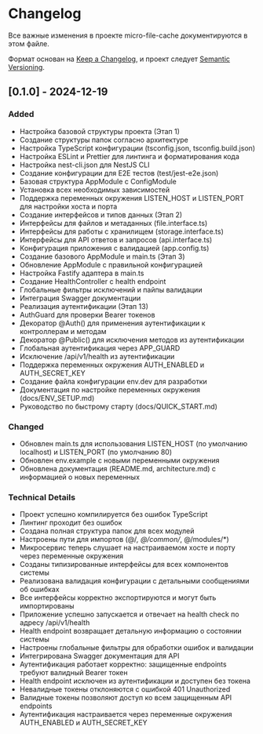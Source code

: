 # Changelog

Все важные изменения в проекте micro-file-cache документируются в этом файле.

Формат основан на [Keep a Changelog](https://keepachangelog.com/ru/1.0.0/),
и проект следует [Semantic Versioning](https://semver.org/lang/ru/).

## [0.1.0] - 2024-12-19

### Added

- Настройка базовой структуры проекта (Этап 1)
- Создание структуры папок согласно архитектуре
- Настройка TypeScript конфигурации (tsconfig.json, tsconfig.build.json)
- Настройка ESLint и Prettier для линтинга и форматирования кода
- Настройка nest-cli.json для NestJS CLI
- Создание конфигурации для E2E тестов (test/jest-e2e.json)
- Базовая структура AppModule с ConfigModule
- Установка всех необходимых зависимостей
- Поддержка переменных окружения LISTEN_HOST и LISTEN_PORT для настройки хоста и порта
- Создание интерфейсов и типов данных (Этап 2)
- Интерфейсы для файлов и метаданных (file.interface.ts)
- Интерфейсы для работы с хранилищем (storage.interface.ts)
- Интерфейсы для API ответов и запросов (api.interface.ts)
- Конфигурация приложения с валидацией (app.config.ts)
- Создание базового AppModule и main.ts (Этап 3)
- Обновление AppModule с правильной конфигурацией
- Настройка Fastify адаптера в main.ts
- Создание HealthController с health endpoint
- Глобальные фильтры исключений и пайпы валидации
- Интеграция Swagger документации
- Реализация аутентификации (Этап 13)
- AuthGuard для проверки Bearer токенов
- Декоратор @Auth() для применения аутентификации к контроллерам и методам
- Декоратор @Public() для исключения методов из аутентификации
- Глобальная аутентификация через APP_GUARD
- Исключение /api/v1/health из аутентификации
- Поддержка переменных окружения AUTH_ENABLED и AUTH_SECRET_KEY
- Создание файла конфигурации env.dev для разработки
- Документация по настройке переменных окружения (docs/ENV_SETUP.md)
- Руководство по быстрому старту (docs/QUICK_START.md)

### Changed

- Обновлен main.ts для использования LISTEN_HOST (по умолчанию localhost) и LISTEN_PORT (по умолчанию 80)
- Обновлен env.example с новыми переменными окружения
- Обновлена документация (README.md, architecture.md) с информацией о новых переменных

### Technical Details

- Проект успешно компилируется без ошибок TypeScript
- Линтинг проходит без ошибок
- Создана полная структура папок для всех модулей
- Настроены пути для импортов (@/_, @/common/_, @/modules/\*)
- Микросервис теперь слушает на настраиваемом хосте и порту через переменные окружения
- Созданы типизированные интерфейсы для всех компонентов системы
- Реализована валидация конфигурации с детальными сообщениями об ошибках
- Все интерфейсы корректно экспортируются и могут быть импортированы
- Приложение успешно запускается и отвечает на health check по адресу /api/v1/health
- Health endpoint возвращает детальную информацию о состоянии системы
- Настроены глобальные фильтры для обработки ошибок и валидации
- Интегрирована Swagger документация для API
- Аутентификация работает корректно: защищенные endpoints требуют валидный Bearer токен
- Health endpoint исключен из аутентификации и доступен без токена
- Невалидные токены отклоняются с ошибкой 401 Unauthorized
- Валидные токены позволяют доступ ко всем защищенным API endpoints
- Аутентификация настраивается через переменные окружения AUTH_ENABLED и AUTH_SECRET_KEY
